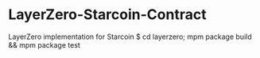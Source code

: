 # LayerZero-Starcoin-Contract
LayerZero implementation for Starcoin
$ cd layerzero; mpm package build && mpm package test
